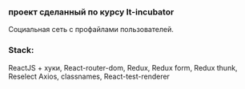 ### проект сделанный по курсу It-incubator
Социальная сеть с профайлами пользователей. 

### Stack:

ReactJS + хуки,
React-router-dom,
Redux,
Redux form,
Redux thunk,
Reselect
Axios,
classnames,
React-test-renderer
